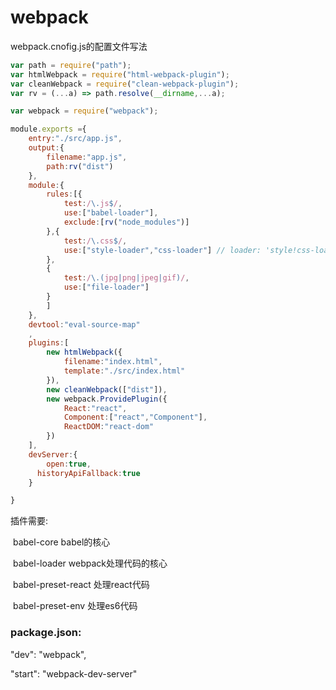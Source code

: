 # webpack

webpack.cnofig.js的配置文件写法

```javascript
var path = require("path");
var htmlWebpack = require("html-webpack-plugin");
var cleanWebpack = require("clean-webpack-plugin");
var rv = (...a) => path.resolve(__dirname,...a);

var webpack = require("webpack");

module.exports ={
    entry:"./src/app.js",
    output:{
        filename:"app.js",
        path:rv("dist")
    },
    module:{
        rules:[{
            test:/\.js$/,
            use:["babel-loader"],
            exclude:[rv("node_modules")]
        },{
            test:/\.css$/,
            use:["style-loader","css-loader"] // loader: 'style!css-loader?modules&importLoaders=1&localIdentName=[name]__[local]___[hash:base64:5]'
        },
        {
            test:/\.(jpg|png|jpeg|gif)/,
            use:["file-loader"]
        }
        ]
    },
    devtool:"eval-source-map"
    ,
    plugins:[
        new htmlWebpack({
            filename:"index.html",
            template:"./src/index.html"
        }),
        new cleanWebpack(["dist"]),
        new webpack.ProvidePlugin({
            React:"react",
            Component:["react","Component"],
            ReactDOM:"react-dom"
        })
    ],
    devServer:{
        open:true,
      historyApiFallback:true
    }

}
```



插件需要:

​	babel-core     babel的核心

​	babel-loader		webpack处理代码的核心

​	babel-preset-react    处理react代码

​	babel-preset-env		处理es6代码

### ​package.json:

"dev": "webpack",

"start": "webpack-dev-server"